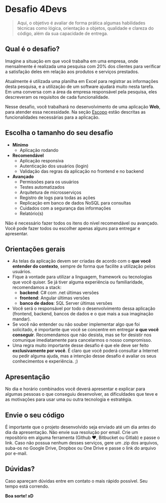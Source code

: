 # Desafio 4Devs

> Aqui, o objetivo é avaliar de forma prática algumas habilidades técnicas como lógica, orientação a objetos, qualidade e clareza do código, além da sua capacidade de entrega.
> 

## Qual é o desafio?
Imagine a situação em que você trabalha em uma empresa, onde mensalmente é realizada uma pesquisa com 20% dos clientes para verificar a satisfação deles em relação aos produtos e serviços prestados.

Atualmente é utilizada uma planilha em Excel para registrar as informações desta pesquisa, e a utilização de um software ajudará muito nesta tarefa. Em uma conversa com a área da empresa responsável pela pesquisa, eles descreveram os requisitos de cada funcionalidade.

Nesse desafio, você trabalhará no desenvolvimento de uma aplicação **Web**, para atender essa necessidade. Na seção [Escopo](https://github.com/ForLogic/desafio-4-devs/tree/master/Escopo) estão descritas as funcionalidades necessárias para a aplicação.

## Escolha o tamanho do seu desafio
- **Mínimo**
  - Aplicação rodando
- **Recomendável**
  - Aplicação responsiva
  - Autenticação dos usuários (login)
  - Validação das regras da aplicação no frontend e no backend
- **Avançado**
  - Permissões para os usuários
  - Testes automatizados
  - Arquitetura de microsserviços
  - Registro de logs para todas as ações
  - Replicação em banco de dados NoSQL para consultas
  - Cuidados com a segurança das informações
  - Relatório(s)
  
Não é necessário fazer todos os itens do nível recomendável ou avançado. Você pode fazer todos ou escolher apenas alguns para entregar e apresentar.

## Orientações gerais
- As telas da aplicação devem ser criadas de acordo com o **que você entender do contexto**, sempre de forma que facilite a utilização pelos usuários.
- Fique à vontade para utilizar a linguagem, framework ou tecnologias que você quiser. Se já tiver alguma experiência ou familiaridade, recomendamos a stack:
  - **backend**: C# com .net últimas versões
  - **frontend**: Angular últimas versões
  - **banco de dados**: SQL Server últimas versões
- Você será o responsável por todo o desenvolvimento dessa aplicação (frontend, backend, bancos de dados e o que mais a sua imaginação mandar).
- Se você não entender ou não souber implementar algo que foi solicitado, é importante que você se concentre em entregar **o que você conseguir**. Recomendamos que não desista, mas se for desistir nos comunique imediatamente para cancelarmos o nosso compromisso.
- Uma regra muito importante desse desafio é que ele deve ser feito **exclusivamente por você**. É claro que você poderá consultar a Internet ou pedir alguma ajuda, mas a intenção desse desafio é avaliar os seus conhecimentos e experiência. ;)

## Apresentação
No dia e horário combinados você deverá apresentar e explicar para algumas pessoas o que conseguiu desenvolver, as dificuldades que teve e as motivações para usar uma ou outra tecnologia e estratégia.

## Envie o seu código
É importante que o projeto desenvolvido seja enviado até um dia antes do dia da apresentação. Não envie sua resolução por email. Crie um repositório em alguma ferramenta (Github :heart:, Bitbucket ou Gitlab) e passe o link. Caso não possua nenhum desses serviços, gere um .zip dos arquivos, suba-os no Google Drive, Dropbox ou One Drive e passe o link do arquivo por e-mail.

## Dúvidas?
Caso apareçam dúvidas entre em contato o mais rápido possível. Seu tempo está correndo.

**Boa sorte! xD**
